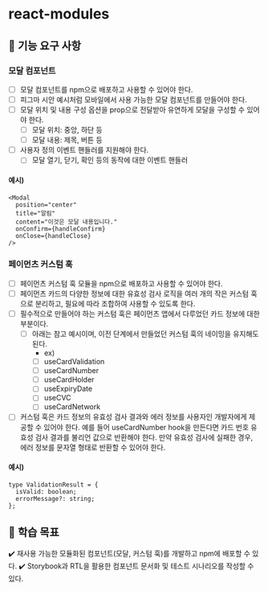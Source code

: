 # react-modules

## 🎯 기능 요구 사항

### 모달 컴포넌트

- [ ] 모달 컴포넌트를 npm으로 배포하고 사용할 수 있어야 한다.
- [ ] 피그마 시안 예시처럼 모바일에서 사용 가능한 모달 컴포넌트를 만들어야 한다.
- [ ] 모달 위치 및 내용 구성 옵션을 prop으로 전달받아 유연하게 모달을 구성할 수 있어야 한다.
  - [ ] 모달 위치: 중앙, 하단 등
  - [ ] 모달 내용: 제목, 버튼 등
- [ ] 사용자 정의 이벤트 핸들러를 지원해야 한다.
  - [ ] 모달 열기, 닫기, 확인 등의 동작에 대한 이벤트 핸들러

#### 예시)

```tsx
<Modal
  position="center"
  title="알림"
  content="이것은 모달 내용입니다."
  onConfirm={handleConfirm}
  onClose={handleClose}
/>
```

### 페이먼츠 커스텀 훅

- [ ] 페이먼츠 커스텀 훅 모듈을 npm으로 배포하고 사용할 수 있어야 한다.
- [ ] 페이먼츠 카드의 다양한 정보에 대한 유효성 검사 로직을 여러 개의 작은 커스텀 훅으로 분리하고, 필요에 따라 조합하여 사용할 수 있도록 한다.
- [ ] 필수적으로 만들어야 하는 커스텀 훅은 페이먼츠 앱에서 다루었던 카드 정보에 대한 부분이다.
  - [ ] 아래는 참고 예시이며, 이전 단계에서 만들었던 커스텀 훅의 네이밍을 유지해도 된다.
    - ex)
    - [ ] useCardValidation
    - [ ] useCardNumber
    - [ ] useCardHolder
    - [ ] useExpiryDate
    - [ ] useCVC
    - [ ] useCardNetwork
- [ ] 커스텀 훅은 카드 정보의 유효성 검사 결과와 에러 정보를 사용자인 개발자에게 제공할 수 있어야 한다. 예를 들어 useCardNumber hook을 만든다면 카드 번호 유효성 검사 결과를 불리언 값으로 반환해야 한다. 만약 유효성 검사에 실패한 경우, 에러 정보를 문자열 형태로 반환할 수 있어야 한다.

#### 예시)

```tsx
type ValidationResult = {
  isValid: boolean;
  errorMessage?: string;
};
```

## 📍 학습 목표

✔️ 재사용 가능한 모듈화된 컴포넌트(모달, 커스텀 훅)를 개발하고 npm에 배포할 수 있다.
✔️ Storybook과 RTL을 활용한 컴포넌트 문서화 및 테스트 시나리오를 작성할 수 있다.
